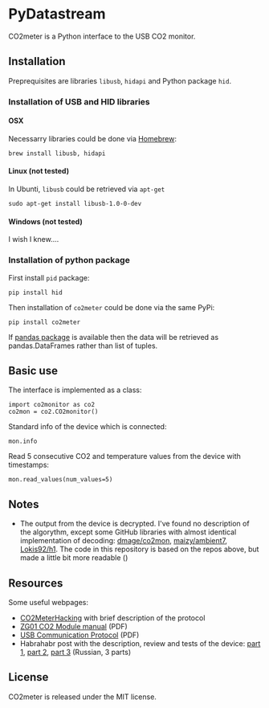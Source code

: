 # PyDatastream

CO2meter is a Python interface to the USB CO2 monitor.


## Installation

Preprequisites are libraries `libusb`, `hidapi` and Python package `hid`.

### Installation of USB and HID libraries

#### OSX

Necessarry libraries could be done via [Homebrew](http://brew.sh/):

	brew install libusb, hidapi

#### Linux (not tested)

In Ubunti, `libusb` could be retrieved via `apt-get`

	sudo apt-get install libusb-1.0-0-dev

#### Windows (not tested)

I wish I knew....

### Installation of python package

First install `pid` package:

	pip install hid
	
Then installation of `co2meter` could be done via the same PyPi:

	pip install co2meter

If [pandas package](http://pandas.pydata.org/) is available then the data will be retrieved as pandas.DataFrames rather than list of tuples. 

## Basic use

The interface is implemented as a class:

	import co2monitor as co2
	co2mon = co2.CO2monitor()
	
Standard info of the device which is connected:

	mon.info

Read 5 consecutive CO2 and temperature values from the device with timestamps:

	mon.read_values(num_values=5)

## Notes

* The output from the device is decrypted. I've found no description of the algorythm, except some GitHub libraries with almost identical implementation of decoding: [dmage/co2mon](https://github.com/dmage/co2mon/blob/master/libco2mon/src/co2mon.c), [maizy/ambient7](https://github.com/maizy/ambient7/blob/master/mt8057-agent/src/main/scala/ru/maizy/ambient7/mt8057agent/MessageDecoder.scala), [Lokis92/h1](https://github.com/Lokis92/h1/blob/master/co2java/src/Co2mon.java). The code in this repository is based on the repos above, but made a little bit more readable ()

## Resources

Some useful webpages:

* [CO2MeterHacking](https://revspace.nl/CO2MeterHacking) with brief description of the protocol
* [ZG01 CO2 Module manual](https://revspace.nl/images/2/2e/ZyAura_CO2_Monitor_Carbon_Dioxide_ZG01_Module_english_manual-1.pdf) (PDF)
* [USB Communication Protocol](http://www.co2meters.com/Documentation/AppNotes/AN135-CO2mini-usb-protocol.pdf) (PDF)
* Habrahabr post with the description, review and tests of the device: [part 1](http://habrahabr.ru/company/masterkit/blog/248405/), [part 2](http://habrahabr.ru/company/masterkit/blog/248401/), [part 3](http://habrahabr.ru/company/masterkit/blog/248403/) (Russian, 3 parts)

## License

CO2meter is released under the MIT license.